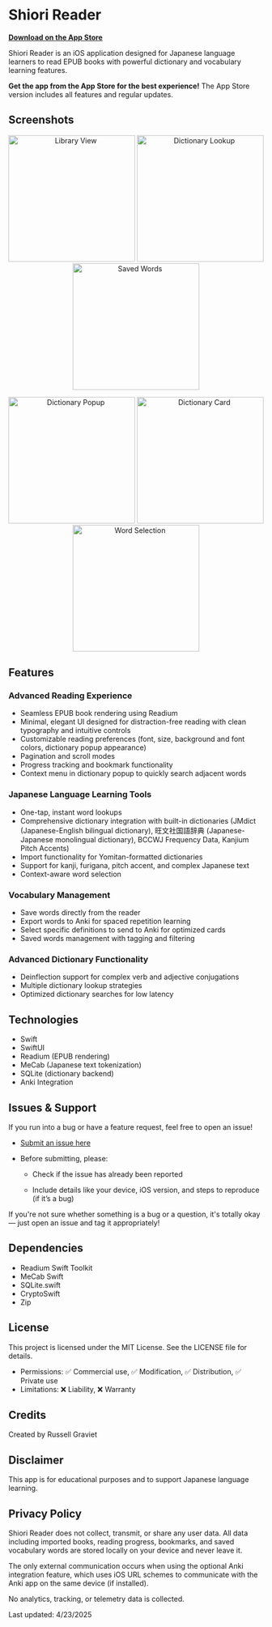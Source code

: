 # Shiori Reader

**[Download on the App Store](https://apps.apple.com/us/app/shiori-reader/id6744979827)**

Shiori Reader is an iOS application designed for Japanese language learners to read EPUB books with powerful dictionary and vocabulary learning features.

**Get the app from the App Store for the best experience!** The App Store version includes all features and regular updates.

## Screenshots

<p align="center">
  <img src="Images/library_view.PNG" width="250" alt="Library View" />
  <img src="Images/dictionary_lookup.PNG" width="250" alt="Dictionary Lookup" />
  <img src="Images/saved_words.PNG" width="250" alt="Saved Words" />
</p>

<p align="center">
  <img src="Images/definition_popup.PNG" width="250" alt="Dictionary Popup" />
  <img src="Images/definition_popup_card.PNG" width="250" alt="Dictionary Card" />
  <img src="Images/definition_selection.PNG" width="250" alt="Word Selection" />
</p>

## Features

### Advanced Reading Experience

- Seamless EPUB book rendering using Readium
- Minimal, elegant UI designed for distraction-free reading with clean typography and intuitive controls
- Customizable reading preferences (font, size, background and font colors, dictionary popup appearance)
- Pagination and scroll modes
- Progress tracking and bookmark functionality
- Context menu in dictionary popup to quickly search adjacent words

### Japanese Language Learning Tools

- One-tap, instant word lookups
- Comprehensive dictionary integration with built-in dictionaries (JMdict (Japanese-English bilingual dictionary), 旺文社国語辞典 (Japanese-Japanese monolingual dictionary), BCCWJ Frequency Data, Kanjium Pitch Accents)
- Import functionality for Yomitan-formatted dictionaries
- Support for kanji, furigana, pitch accent, and complex Japanese text
- Context-aware word selection

### Vocabulary Management

- Save words directly from the reader
- Export words to Anki for spaced repetition learning
- Select specific definitions to send to Anki for optimized cards
- Saved words management with tagging and filtering

### Advanced Dictionary Functionality

- Deinflection support for complex verb and adjective conjugations
- Multiple dictionary lookup strategies
- Optimized dictionary searches for low latency

## Technologies

- Swift
- SwiftUI
- Readium (EPUB rendering)
- MeCab (Japanese text tokenization)
- SQLite (dictionary backend)
- Anki Integration

## Issues & Support

If you run into a bug or have a feature request, feel free to open an issue!

- [Submit an issue here](https://github.com/russgrav/Shiori-Reader/issues)

- Before submitting, please:

  - Check if the issue has already been reported

  - Include details like your device, iOS version, and steps to reproduce (if it’s a bug)

If you're not sure whether something is a bug or a question, it's totally okay — just open an issue and tag it appropriately!

## Dependencies

- Readium Swift Toolkit
- MeCab Swift
- SQLite.swift
- CryptoSwift
- Zip

## License

This project is licensed under the MIT License. See the LICENSE file for details.

- Permissions: ✅ Commercial use, ✅ Modification, ✅ Distribution, ✅ Private use
- Limitations: ❌ Liability, ❌ Warranty

## Credits

Created by Russell Graviet

## Disclaimer

This app is for educational purposes and to support Japanese language learning.

## Privacy Policy

Shiori Reader does not collect, transmit, or share any user data. All data including imported books, reading progress, bookmarks, and saved vocabulary words are stored locally on your device and never leave it.

The only external communication occurs when using the optional Anki integration feature, which uses iOS URL schemes to communicate with the Anki app on the same device (if installed).

No analytics, tracking, or telemetry data is collected.

Last updated: 4/23/2025
